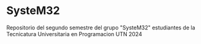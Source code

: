 # SysteM32
Repositorio del segundo semestre del grupo "SysteM32" estudiantes de la Tecnicatura Universitaria en Programacion UTN 2024
